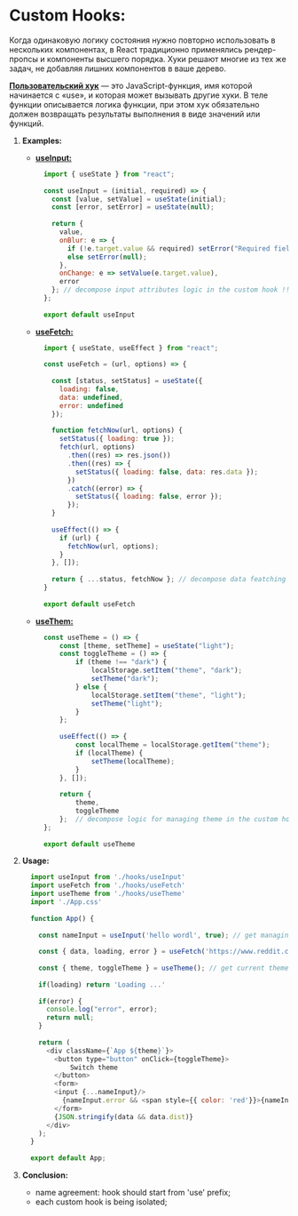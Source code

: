 # Custom Hooks:

Когда одинаковую логику состояния нужно повторно использовать в нескольких компонентах, в 
React традиционно применялись рендер-пропсы и компоненты высшего порядка. Хуки решают многие из 
тех же задач, не добавляя лишних компонентов в ваше дерево.

**<ins>Пользовательский хук</ins>** — это JavaScript-функция, имя которой начинается с «use», и которая может
вызывать другие хуки. В теле функции описывается логика функции, при этом хук обязательно должен 
возвращать результаты выполнения в виде значений или функций. 

1) **Examples:**  
    - **<ins>useInput:</ins>**
      ```js
        import { useState } from "react";
        
        const useInput = (initial, required) => {
          const [value, setValue] = useState(initial);
          const [error, setError] = useState(null);
        
          return {
            value,
            onBlur: e => {
              if (!e.target.value && required) setError("Required field");
              else setError(null);
            },
            onChange: e => setValue(e.target.value),
            error
          }; // decompose input attributes logic in the custom hook !!!!!!!!!!
        };
        
        export default useInput
      ```

    - **<ins>useFetch:</ins>**
      ```js
        import { useState, useEffect } from "react";
        
        const useFetch = (url, options) => {
        
          const [status, setStatus] = useState({
            loading: false,
            data: undefined,
            error: undefined
          });
        
          function fetchNow(url, options) {
            setStatus({ loading: true });
            fetch(url, options)
              .then((res) => res.json())
              .then((res) => {
                setStatus({ loading: false, data: res.data });
              })
              .catch((error) => {
                setStatus({ loading: false, error });
              });
          }
        
          useEffect(() => {
            if (url) {
              fetchNow(url, options);
            }
          }, []);
        
          return { ...status, fetchNow }; // decompose data featching logic in the custom hook !!!!!!!!!!!!!
        }
        
        export default useFetch
      ```

    - **<ins>useThem:</ins>**
      ```js
        const useTheme = () => {
            const [theme, setTheme] = useState("light");
            const toggleTheme = () => {
                if (theme !== "dark") {
                    localStorage.setItem("theme", "dark");
                    setTheme("dark");
                } else {
                    localStorage.setItem("theme", "light");
                    setTheme("light");
                }
            };
        
            useEffect(() => {
                const localTheme = localStorage.getItem("theme");
                if (localTheme) {
                    setTheme(localTheme);
                }
            }, []);
        
            return {
                theme,
                toggleTheme
            };  // decompose logic for managing theme in the custom hook !!!!!!!!!!!!!
        };
        
        export default useTheme
      ```

2) **Usage:**  
    ```js
      import useInput from './hooks/useInput'
      import useFetch from './hooks/useFetch'
      import useTheme from './hooks/useTheme'
      import './App.css'
      
      function App() {
      
        const nameInput = useInput('hello wordl', true); // get managing input attributes
      
        const { data, loading, error } = useFetch('https://www.reddit.com/r/news.json'); // get data and loading statuses
      
        const { theme, toggleTheme } = useTheme(); // get current theme and managing logic
      
        if(loading) return 'Loading ...'
      
        if(error) {
          console.log("error", error);
          return null;
        }
      
        return (
          <div className={`App ${theme}`}>
            <button type="button" onClick={toggleTheme}>
                Switch theme
            </button>
            <form>
            <input {...nameInput}/>
              {nameInput.error && <span style={{ color: 'red'}}>{nameInput.error}</span>}
            </form>
            {JSON.stringify(data && data.dist)}
          </div>
        );
      }
      
      export default App;
    ```

3) **Conclusion:**
    - name agreement: hook should start from 'use' prefix;  
    - each custom hook is being isolated;
